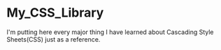 # My_CSS_Library
I'm putting here every major thing I have learned about Cascading Style Sheets(CSS) just as a reference.
